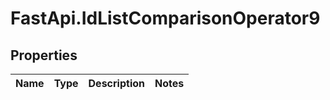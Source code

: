 # FastApi.IdListComparisonOperator9

## Properties
Name | Type | Description | Notes
------------ | ------------- | ------------- | -------------
